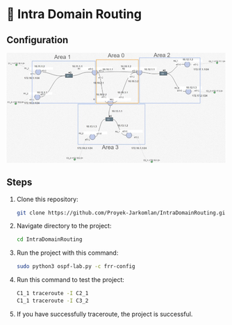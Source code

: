 # 📄 **Intra Domain Routing**

## **Configuration**

![Intra Routing Configuration](https://github.com/Proyek-Jarkomlan/IntraDomainRouting/blob/main/assets/Intra%20Domain%20Routing.jpg?raw=true)

## **Steps**
1. Clone this repository:
   ```bash
   git clone https://github.com/Proyek-Jarkomlan/IntraDomainRouting.git
2. Navigate directory to the project:
   ```bash
   cd IntraDomainRouting
3. Run the project with this command:
   ```bash
   sudo python3 ospf-lab.py -c frr-config
4. Run this command to test the project:
   ```bash
   C1_1 traceroute -I C2_1
   C1_1 traceroute -I C3_2
5. If you have successfully traceroute, the project is successful.

